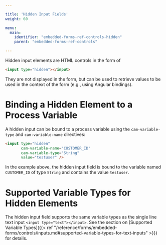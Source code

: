 ```yaml
---

title: 'Hidden Input Fields'
weight: 60

menu:
  main:
    identifier: "embedded-forms-ref-controls-hidden"
    parent: "embedded-forms-ref-controls"

---
```


Hidden input elements are HTML controls in the form of

```html
<input type="hidden"></input>
```

They are not displayed in the form, but can be used to retrieve values to be used in the context of the form (e.g., using Angular bindings).


# Binding a Hidden Element to a Process Variable

A hidden input can be bound to a process variable using the `cam-variable-type` and `cam-variable-name` directives:

```html
<input type="hidden"
       cam-variable-name="CUSTOMER_ID"
       cam-variable-type="String"
       value="testuser" />
```

In the example above, the hidden input field is bound to the variable named `CUSTOMER_ID` of type `String` and contains the value `testuser`.


# Supported Variable Types for Hidden Elements

The hidden input field supports the same variable types as the single line text input `<input type="text"></input>`. See the section on [Supported Variable Types]({{< ref "/reference/forms/embedded-forms/controls/inputs.md#supported-variable-types-for-text-inputs" >}}) for details.
